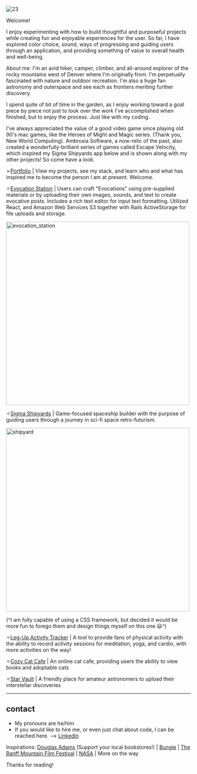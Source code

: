 ![23](https://user-images.githubusercontent.com/89211252/158245743-d495da7d-0857-4df0-b0e4-e26ed70f0508.png)

Welcome!

I enjoy experimenting with how to build thoughtful and purposeful projects while creating fun and enjoyable experiences for the user. So far, I have explored color choice, sound, ways of progressing and guiding users through an application, and providing something of value to overall health and well-being.

About me:
I'm an avid hiker, camper, climber, and all-around explorer of the rocky mountains west of Denver where I'm originally from. I'm perpetually fascinated with nature and outdoor recreation. I'm also a huge fan astronomy and outerspace and see each as frontiers meriting further discovery. 

I spend quite of bit of time in the garden, as I enjoy working toward a goal piece by piece not just to look over the work I've accomplished when finished, but to enjoy the process. Just like with my coding. 

I've always appreciated the value of a good video game since playing old 90's mac games, like the Heroes of Might and Magic series. (Thank you, New World Computing). Ambrosia Software, a now-relic of the past, also created a wonderfully-brilliant series of games called Escape Velocity, which inspired my Sigma Shipyards app below and is shown along with my other projects! So come have a look.

➢[Portfolio](https://ian-ennis.herokuapp.com/) | View my projects, see my stack, and learn who and what has inspired me to become the person I am at present. Welcome.

✧[Evocation Station](https://github.com/Ian-Ennis/evocation_station) | Users can craft "Evocations" using pre-supplied materials or by uploading their own images, sounds, and text to create evocative posts. Includes a rich text editor for input text formatting. Utilized React, and Amazon Web Services S3 together with Rails ActiveStorage for file uploads and storage. 

<img width="500" alt="evocation_station" src="https://user-images.githubusercontent.com/89211252/179857095-62dbd786-8aa3-4d42-a6c0-e21e3851fd87.png">

✧[Sigma Shipyards](https://github.com/Ian-Ennis/sigma_shipyards) | Game-focused spaceship builder with the purpose of guiding users through a journey in sci-fi space retro-futurism.

<img width="500" alt="shipyard" src="https://user-images.githubusercontent.com/89211252/157541722-b64364ac-b277-4ba5-a8c2-510ea3752d1a.png">

(^I am fully capable of using a CSS framework, but decided it would be more fun to forego them and design things myself on this one :smiley:^)


✧[Leg-Up Activity Tracker](https://github.com/Ian-Ennis/activity_tracker) | A tool to provide fans of physical activity with the ability to record activity sessions for meditation, yoga, and cardio, with more activities on the way!


✧[Cozy Cat Cafe](https://github.com/Ian-Ennis/phase_2_project_cozy_cat_cafe) | An online cat cafe, providing users the ability to view books and adoptable cats


✧[Star Vault](https://github.com/Ian-Ennis/star_vault) | A friendly place for amateur astronomers to upload their interstellar discoveries


--------------------------
contact
--------------------------
- My pronouns are he/him
- If you would like to hire me, or even just chat about code, I can be reached here. --> [LinkedIn](https://www.linkedin.com/in/ian-ennis-tanstaafl-slatfatf/)


Inspirations:
[Douglas Adams](https://www.tatteredcover.com/book/9780345391803) (Support your local bookstores!) | [Bungie](https://www.bungie.net/) | [The Banff Mountain Film Festival](https://www.banffcentre.ca/banffmountainfestival/tour) | [NASA](https://www.nasa.gov/) | More on the way

Thanks for reading! 
